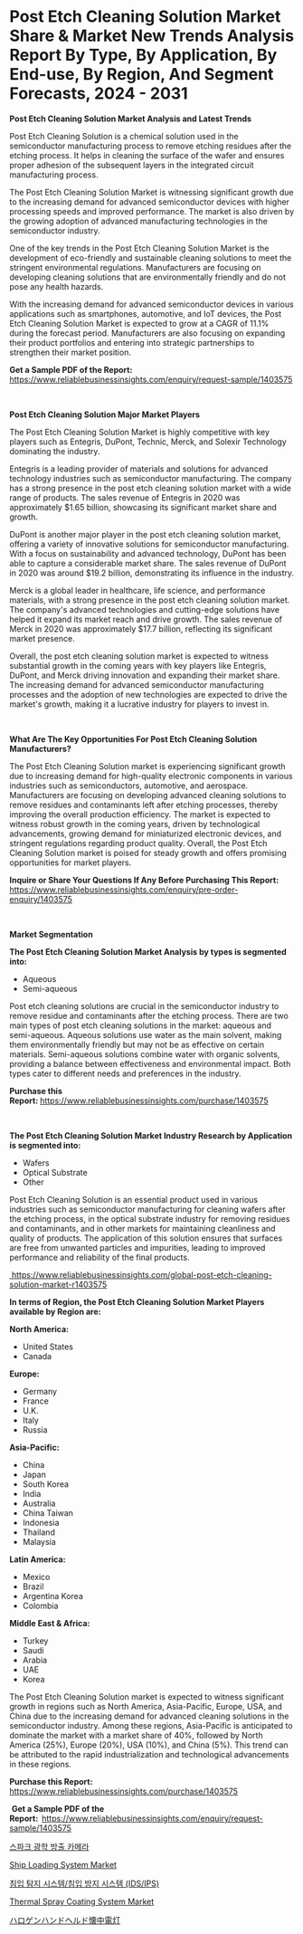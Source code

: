 <p><h1>Post Etch Cleaning Solution Market Share & Market New Trends Analysis Report By Type, By Application, By End-use, By Region, And Segment Forecasts, 2024 - 2031</h1></p><p><strong>Post Etch Cleaning Solution Market Analysis and Latest Trends</strong></p>
<p><p>Post Etch Cleaning Solution is a chemical solution used in the semiconductor manufacturing process to remove etching residues after the etching process. It helps in cleaning the surface of the wafer and ensures proper adhesion of the subsequent layers in the integrated circuit manufacturing process.</p><p>The Post Etch Cleaning Solution Market is witnessing significant growth due to the increasing demand for advanced semiconductor devices with higher processing speeds and improved performance. The market is also driven by the growing adoption of advanced manufacturing technologies in the semiconductor industry.</p><p>One of the key trends in the Post Etch Cleaning Solution Market is the development of eco-friendly and sustainable cleaning solutions to meet the stringent environmental regulations. Manufacturers are focusing on developing cleaning solutions that are environmentally friendly and do not pose any health hazards.</p><p>With the increasing demand for advanced semiconductor devices in various applications such as smartphones, automotive, and IoT devices, the Post Etch Cleaning Solution Market is expected to grow at a CAGR of 11.1% during the forecast period. Manufacturers are also focusing on expanding their product portfolios and entering into strategic partnerships to strengthen their market position.</p></p>
<p><strong>Get a Sample PDF of the Report:&nbsp;</strong> <a href="https://www.reliablebusinessinsights.com/enquiry/request-sample/1403575">https://www.reliablebusinessinsights.com/enquiry/request-sample/1403575</a></p>
<p>&nbsp;</p>
<p><strong>Post Etch Cleaning Solution Major Market Players</strong></p>
<p><p>The Post Etch Cleaning Solution Market is highly competitive with key players such as Entegris, DuPont, Technic, Merck, and Solexir Technology dominating the industry. </p><p>Entegris is a leading provider of materials and solutions for advanced technology industries such as semiconductor manufacturing. The company has a strong presence in the post etch cleaning solution market with a wide range of products. The sales revenue of Entegris in 2020 was approximately $1.65 billion, showcasing its significant market share and growth.</p><p>DuPont is another major player in the post etch cleaning solution market, offering a variety of innovative solutions for semiconductor manufacturing. With a focus on sustainability and advanced technology, DuPont has been able to capture a considerable market share. The sales revenue of DuPont in 2020 was around $19.2 billion, demonstrating its influence in the industry.</p><p>Merck is a global leader in healthcare, life science, and performance materials, with a strong presence in the post etch cleaning solution market. The company's advanced technologies and cutting-edge solutions have helped it expand its market reach and drive growth. The sales revenue of Merck in 2020 was approximately $17.7 billion, reflecting its significant market presence.</p><p>Overall, the post etch cleaning solution market is expected to witness substantial growth in the coming years with key players like Entegris, DuPont, and Merck driving innovation and expanding their market share. The increasing demand for advanced semiconductor manufacturing processes and the adoption of new technologies are expected to drive the market's growth, making it a lucrative industry for players to invest in.</p></p>
<p>&nbsp;</p>
<p><strong>What Are The Key Opportunities For Post Etch Cleaning Solution Manufacturers?</strong></p>
<p><p>The Post Etch Cleaning Solution market is experiencing significant growth due to increasing demand for high-quality electronic components in various industries such as semiconductors, automotive, and aerospace. Manufacturers are focusing on developing advanced cleaning solutions to remove residues and contaminants left after etching processes, thereby improving the overall production efficiency. The market is expected to witness robust growth in the coming years, driven by technological advancements, growing demand for miniaturized electronic devices, and stringent regulations regarding product quality. Overall, the Post Etch Cleaning Solution market is poised for steady growth and offers promising opportunities for market players.</p></p>
<p><strong>Inquire or Share Your Questions If Any Before Purchasing This Report:</strong> <a href="https://www.reliablebusinessinsights.com/enquiry/pre-order-enquiry/1403575">https://www.reliablebusinessinsights.com/enquiry/pre-order-enquiry/1403575</a></p>
<p>&nbsp;</p>
<p><strong>Market Segmentation</strong></p>
<p><strong>The Post Etch Cleaning Solution Market Analysis by types is segmented into:</strong></p>
<p><ul><li>Aqueous</li><li>Semi-aqueous</li></ul></p>
<p><p>Post etch cleaning solutions are crucial in the semiconductor industry to remove residue and contaminants after the etching process. There are two main types of post etch cleaning solutions in the market: aqueous and semi-aqueous. Aqueous solutions use water as the main solvent, making them environmentally friendly but may not be as effective on certain materials. Semi-aqueous solutions combine water with organic solvents, providing a balance between effectiveness and environmental impact. Both types cater to different needs and preferences in the industry.</p></p>
<p><strong>Purchase this Report:&nbsp;</strong><a href="https://www.reliablebusinessinsights.com/purchase/1403575">https://www.reliablebusinessinsights.com/purchase/1403575</a></p>
<p>&nbsp;</p>
<p><strong>The Post Etch Cleaning Solution Market Industry Research by Application is segmented into:</strong></p>
<p><ul><li>Wafers</li><li>Optical Substrate</li><li>Other</li></ul></p>
<p><p>Post Etch Cleaning Solution is an essential product used in various industries such as semiconductor manufacturing for cleaning wafers after the etching process, in the optical substrate industry for removing residues and contaminants, and in other markets for maintaining cleanliness and quality of products. The application of this solution ensures that surfaces are free from unwanted particles and impurities, leading to improved performance and reliability of the final products.</p></p>
<p><a href="https://www.reliablebusinessinsights.com/global-post-etch-cleaning-solution-market-r1403575">&nbsp;https://www.reliablebusinessinsights.com/global-post-etch-cleaning-solution-market-r1403575</a></p>
<p><strong>In terms of Region, the Post Etch Cleaning Solution Market Players available by Region are:</strong></p>
<p>
    <p> <strong> North America: </strong>
        <ul>
            <li>United States</li>
            <li>Canada</li>
        </ul>
        </p> 
    <p> <strong> Europe: </strong>
        <ul>
            <li>Germany</li>
            <li>France</li>
            <li>U.K.</li>
            <li>Italy</li>
            <li>Russia</li>
        </ul>
        </p> 
    <p> <strong> Asia-Pacific: </strong>
        <ul>
            <li>China</li>
            <li>Japan</li>
            <li>South Korea</li>
            <li>India</li>
            <li>Australia</li>
            <li>China Taiwan</li>
            <li>Indonesia</li>
            <li>Thailand</li>
            <li>Malaysia</li>
        </ul>
        </p> 
    <p> <strong> Latin America: </strong>
        <ul>
            <li>Mexico</li>
            <li>Brazil</li>
            <li>Argentina Korea</li>
            <li>Colombia</li>
        </ul>
        </p> 
    <p> <strong> Middle East & Africa: </strong>
        <ul>
            <li>Turkey</li>
            <li>Saudi</li>
            <li>Arabia</li>
            <li>UAE</li>
            <li>Korea</li>
        </ul>
    </p>
    </p>
<p><p>The Post Etch Cleaning Solution market is expected to witness significant growth in regions such as North America, Asia-Pacific, Europe, USA, and China due to the increasing demand for advanced cleaning solutions in the semiconductor industry. Among these regions, Asia-Pacific is anticipated to dominate the market with a market share of 40%, followed by North America (25%), Europe (20%), USA (10%), and China (5%). This trend can be attributed to the rapid industrialization and technological advancements in these regions.</p></p>
<p><strong>Purchase this Report: </strong><a href="https://www.reliablebusinessinsights.com/purchase/1403575">https://www.reliablebusinessinsights.com/purchase/1403575</a></p>
<p>&nbsp;<strong>Get a Sample PDF of the Report:&nbsp;&nbsp;</strong><a href="https://www.reliablebusinessinsights.com/enquiry/request-sample/1403575">https://www.reliablebusinessinsights.com/enquiry/request-sample/1403575</a></p>
<p><strong></strong></p>
<p><p><a href="https://github.com/hxzi07639916/Market-Research-Report-List-2/blob/main/5358197124486.md">스파크 광학 방출 카메라</a></p><p><a href="https://github.com/jhcraigie/Market-Research-Report-List-3/blob/main/ship-loading-system-market.md">Ship Loading System Market</a></p><p><a href="https://github.com/rick7624/Market-Research-Report-List-1/blob/main/3111277107964.md">침입 탐지 시스템/침입 방지 시스템 (IDS/IPS)</a></p><p><a href="https://github.com/PeterParrish5/Market-Research-Report-List-5/blob/main/thermal-spray-coating-system-market.md">Thermal Spray Coating System Market</a></p><p><a href="https://github.com/lababdou/Market-Research-Report-List-4/blob/main/3302621114369.md">ハロゲンハンドヘルド懐中電灯</a></p></p>